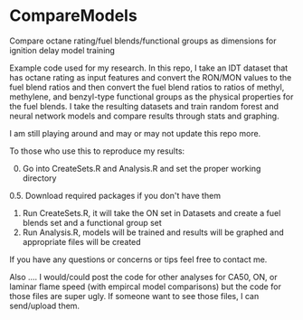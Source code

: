 # CompareModels
Compare octane rating/fuel blends/functional groups as dimensions for ignition delay model training

Example code used for my research. In this repo, I take an IDT dataset that has octane rating as input features and convert the RON/MON values to the fuel blend ratios and then convert the fuel blend ratios to ratios of methyl, methylene, and benzyl-type functional groups as the physical properties for the fuel blends. I take the resulting datasets and train random forest and neural network models and compare results through stats and graphing.

I am still playing around and may or may not update this repo more.

To those who use this to reproduce my results:

0) Go into CreateSets.R and Analysis.R and set the proper working directory

0.5. Download required packages if you don't have them
1) Run CreateSets.R, it will take the ON set in Datasets and create a fuel blends set and a functional group set
2) Run Analysis.R, models will be trained and results will be graphed and appropriate files will be created


If you have any questions or concerns or tips feel free to contact me.

Also .... I would/could post the code for other analyses for CA50, ON, or laminar flame speed (with empircal model comparisons) but the code for those files are super ugly. If someone want to see those files, I can send/upload them.
